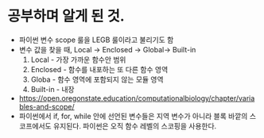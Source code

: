 # 공부하며 알게 된 것.

- 파이썬 변수 scope 룰을 LEGB 룰이라고 불리기도 함
- 변수 값을 찾을 때, Local -> Enclosed -> Global-> Built-in
  1. Local - 가장 가까운 함수안 범위
  2. Enclosed - 함수를 내포하는 또 다른 함수 영역
  3. Globa - 함수 영역에 포함되지 않는 모듈 영역
  4. Built-in - 내장 
- https://open.oregonstate.education/computationalbiology/chapter/variables-and-scope/
- 파이썬에서 if, for, while 안에 선언된 변수들은 지역 변수가 아니라 블록 바깥의 스코프에서도 유지된다. 파이썬은 오직 함수 레벨의 스코핑을 사용한다.
